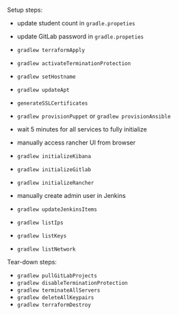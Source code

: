 
Setup steps:

- update student count in `gradle.propeties`
- update GitLab password in `gradle.propeties`

- `gradlew terraformApply`
- `gradlew activateTerminationProtection`
- `gradlew setHostname`
- `gradlew updateApt`
- `generateSSLCertificates`

- `gradlew provisionPuppet` or `gradlew provisionAnsible`

- wait 5 minutes for all services to fully initialize 
- manually access rancher UI from browser

- `gradlew initializeKibana`
- `gradlew initializeGitlab`

- `gradlew initializeRancher`

- manually create admin user in Jenkins

- `gradlew updateJenkinsItems`
- `gradlew listIps`
- `gradlew listKeys`
- `gradlew listNetwork`

Tear-down steps:

- `gradlew pullGitLabProjects`
- `gradlew disableTerminationProtection`
- `gradlew terminateAllServers`
- `gradlew deleteAllKeypairs`
- `gradlew terraformDestroy`
